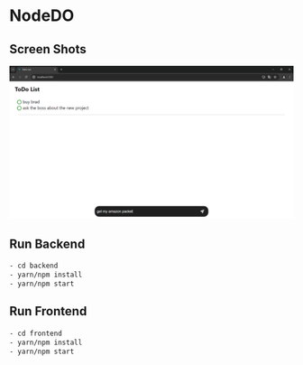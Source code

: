 # NodeDO
## Screen Shots
![nodedo](./00.png)

## Run Backend
	- cd backend
	- yarn/npm install
	- yarn/npm start

## Run Frontend
	- cd frontend
	- yarn/npm install
	- yarn/npm start



